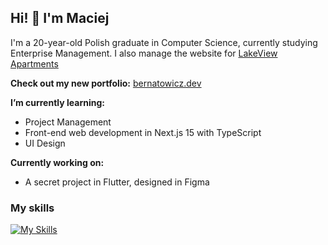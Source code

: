 ## Hi! 👋  I'm Maciej
I'm a 20-year-old Polish graduate in Computer Science, currently studying Enterprise Management. I also manage the website for [LakeView Apartments](https://www.lakeviewprzewiez.pl)  

**Check out my new portfolio:** [bernatowicz.dev](https://bernatowicz.dev)

**I’m currently learning:** 
- Project Management
- Front-end web development in Next.js 15 with TypeScript
- UI Design 

**Currently working on:**
- A secret project in Flutter, designed in Figma

### My skills
[![My Skills](https://skillicons.dev/icons?i=html,css,js,ts,react,nextjs,flutter,dart,figma,php,mysql)](https://skillicons.dev)

